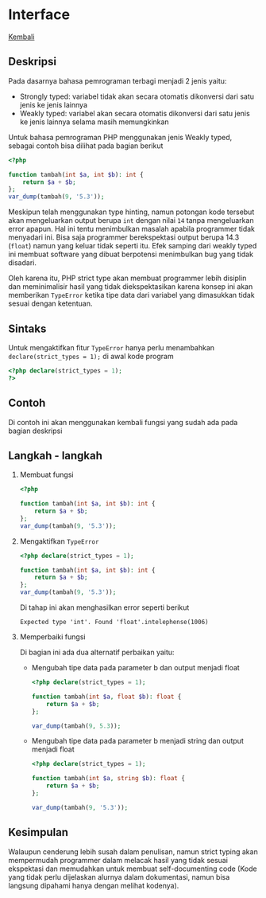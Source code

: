 # Interface

[Kembali](readme.md)

## Deskripsi

Pada dasarnya bahasa pemrograman terbagi menjadi 2 jenis yaitu:
- Strongly typed: variabel tidak akan secara otomatis dikonversi dari satu jenis ke jenis lainnya
- Weakly typed: variabel akan secara otomatis dikonversi dari satu jenis ke jenis lainnya selama masih memungkinkan

Untuk bahasa pemrograman PHP menggunakan jenis Weakly typed, sebagai contoh bisa dilihat pada bagian berikut

```php
<?php

function tambah(int $a, int $b): int {
    return $a + $b;
};
var_dump(tambah(9, '5.3'));
```

Meskipun telah menggunakan type hinting, namun potongan kode tersebut akan mengeluarkan output berupa `int` dengan nilai `14` tanpa mengeluarkan error apapun. Hal ini tentu menimbulkan masalah apabila programmer tidak menyadari ini. Bisa saja programmer berekspektasi output berupa 14.3 (`float`) namun yang keluar tidak seperti itu. Efek samping dari weakly typed ini membuat software yang dibuat berpotensi menimbulkan bug yang tidak disadari.

Oleh karena itu, PHP strict type akan membuat programmer lebih disiplin dan meminimalisir hasil yang tidak diekspektasikan karena konsep ini akan memberikan `TypeError` ketika tipe data dari variabel yang dimasukkan tidak sesuai dengan ketentuan.

## Sintaks

Untuk mengaktifkan fitur `TypeError` hanya perlu menambahkan `declare(strict_types = 1);` di awal kode program

```php
<?php declare(strict_types = 1);
?>
```

## Contoh

Di contoh ini akan menggunakan kembali fungsi yang sudah ada pada bagian deskripsi

## Langkah - langkah

1. Membuat fungsi
    ```php
    <?php

    function tambah(int $a, int $b): int {
        return $a + $b;
    };
    var_dump(tambah(9, '5.3'));
    ```

2. Mengaktifkan `TypeError`
    ```php
    <?php declare(strict_types = 1);

    function tambah(int $a, int $b): int {
        return $a + $b;
    };
    var_dump(tambah(9, '5.3'));
    ```

    Di tahap ini akan menghasilkan error seperti berikut
    ```
    Expected type 'int'. Found 'float'.intelephense(1006)
    ```

3. Memperbaiki fungsi

    Di bagian ini ada dua alternatif perbaikan yaitu:
    
    - Mengubah tipe data pada parameter b dan output menjadi float
        ```php
        <?php declare(strict_types = 1);

        function tambah(int $a, float $b): float {
            return $a + $b;
        };

        var_dump(tambah(9, 5.3));
        ```
    - Mengubah tipe data pada parameter b menjadi string dan output menjadi float
        ```php
        <?php declare(strict_types = 1);

        function tambah(int $a, string $b): float {
            return $a + $b;
        };

        var_dump(tambah(9, '5.3'));
        ```

## Kesimpulan

Walaupun cenderung lebih susah dalam penulisan, namun strict typing akan mempermudah programmer dalam melacak hasil yang tidak sesuai ekspektasi dan memudahkan untuk membuat self-documenting code (Kode yang tidak perlu dijelaskan alurnya dalam dokumentasi, namun bisa langsung dipahami hanya dengan melihat kodenya).